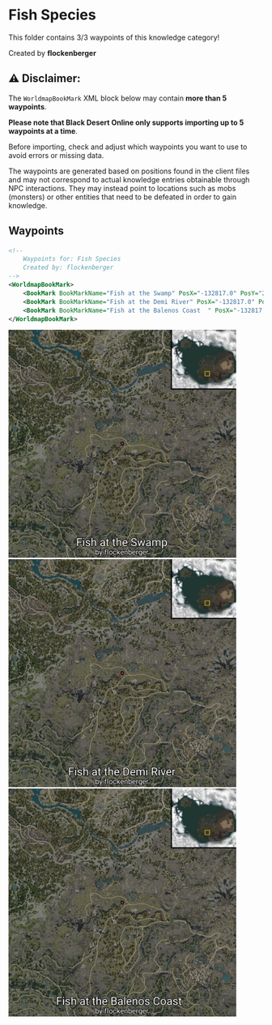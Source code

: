 # Fish Species

This folder contains 3/3 waypoints of this knowledge category!


Created by **flockenberger**

## ⚠️ Disclaimer:
The `WorldmapBookMark` XML block below may contain **more than 5 waypoints**.

**Please note that Black Desert Online only supports importing up to 5 waypoints at a time**.

Before importing, check and adjust which waypoints you want to use to avoid errors or missing data.

The waypoints are generated based on positions found in the client files and may not correspond to actual knowledge entries obtainable through NPC interactions.
They may instead point to locations such as mobs (monsters) or other entities that need to be defeated in order to gain knowledge.

## Waypoints
```xml
<!--
    Waypoints for: Fish Species
    Created by: flockenberger
-->
<WorldmapBookMark>
    <BookMark BookMarkName="Fish at the Swamp" PosX="-132817.0" PosY="24779.19921875" PosZ="-329164.0" />
    <BookMark BookMarkName="Fish at the Demi River" PosX="-132817.0" PosY="24779.19921875" PosZ="-329164.0" />
    <BookMark BookMarkName="Fish at the Balenos Coast  " PosX="-132817.0" PosY="24779.19921875" PosZ="-329164.0" />
</WorldmapBookMark>
```

<img src="./Fish Species_Fish at the Swamp_Preview.webp" width="450"/> <img src="./Fish Species_Fish at the Demi River_Preview.webp" width="450"/> <img src="./Fish Species_Fish at the Balenos Coast  _Preview.webp" width="450"/> 